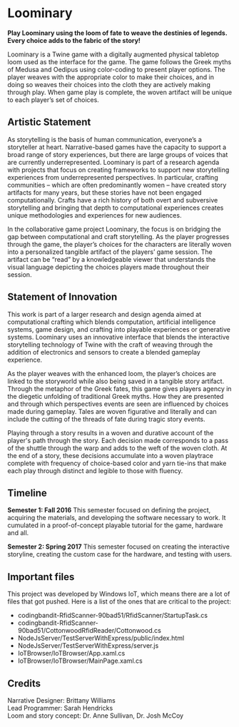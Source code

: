 # Loominary

**Play Loominary using the loom of fate to weave the destinies of legends.  Every choice adds to the fabric of the story!**

Loominary is a Twine game with a digitally augmented physical tabletop loom used as the interface for the game. The game follows the Greek myths of Medusa and Oedipus using color-coding to present player options. The player weaves with the appropriate color to make their choices, and in doing so weaves their choices into the cloth they are actively making through play. When game play is complete, the woven artifact will be unique to each player’s set of choices.

## Artistic Statement
As storytelling is the basis of human communication, everyone’s a storyteller at heart. Narrative-based games have the capacity to support a broad range of story experiences, but there are large groups of voices that are currently underrepresented. Loominary is part of a research agenda with projects that focus on creating frameworks to support new storytelling experiences from underrepresented perspectives. In particular, crafting communities – which are often predominantly women – have created story artifacts for many years, but these stories have not been engaged computationally. Crafts have a rich history of both overt and subversive storytelling and bringing that depth to computational experiences creates unique methodologies and experiences for new audiences.  

In the collaborative game project Loominary, the focus is on bridging the gap between computational and craft storytelling. As the player progresses through the game, the player’s choices for the characters are literally woven into a personalized tangible artifact of the players’ game session. The artifact can be “read” by a knowledgeable viewer that understands the visual language depicting the choices players made throughout their session.  

## Statement of Innovation
This work is part of a larger research and design agenda aimed at computational crafting which blends computation, artificial intelligence systems, game design, and crafting into playable experiences or generative systems. Loominary uses an innovative interface that blends the interactive storytelling technology of Twine with the craft of weaving through the addition of electronics and sensors to create a blended gameplay experience.  

As the player weaves with the enhanced loom, the player’s choices are linked to the storyworld while also being saved in a tangible story artifact. Through the metaphor of the Greek fates, this game gives players agency in the diegetic unfolding of traditional Greek myths. How they are presented and through which perspectives events are seen are influenced by choices made during gameplay. Tales are woven figurative and literally and can include the cutting of the threads of fate during tragic story events.  

Playing through a story results in a woven and durative account of the player's path through the story. Each decision made corresponds to a pass of the shuttle through the warp and adds to the weft of the woven cloth. At the end of a story, these decisions accumulate into a woven playtrace complete with frequency of choice-based color and yarn tie-ins that make each play through distinct and legible to those with fluency.  

## Timeline
**Semester 1: Fall 2016**
This semester focused on defining the project, acquiring the materials, and developing the software necessary to work. It cumulated in a proof-of-concept playable tutorial for the game, hardware and all.

**Semester 2: Spring 2017**
This semester focused on creating the interactive storyline, creating the custom case for the hardware, and testing with users.

## Important files
This project was developed by Windows IoT, which means there are a lot of files that got pushed. Here is a list of the ones that are critical to the project:
- codingbandit-RfidScanner-90bad51/RfidScanner/StartupTask.cs
- codingbandit-RfidScanner-90bad51/CottonwoodRfidReader/Cottonwood.cs
- NodeJsServer/TestServerWithExpress/public/index.html
- NodeJsServer/TestServerWithExpress/server.js
- IoTBrowser/IoTBrowser/App.xaml.cs
- IoTBrowser/IoTBrowser/MainPage.xaml.cs

## Credits
   Narrative Designer: Brittany Williams  
   Lead Programmer: Sarah Hendricks  
   Loom and story concept: Dr. Anne Sullivan, Dr. Josh McCoy  
